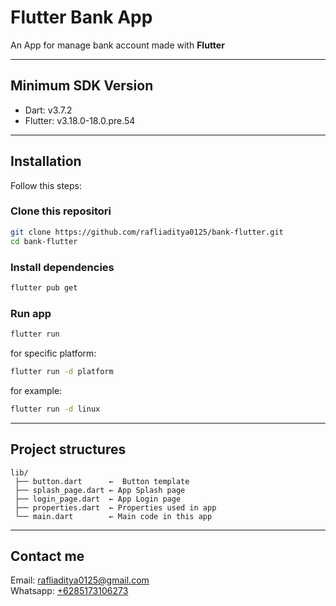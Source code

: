 # Flutter Bank App
An App for manage bank account made with **Flutter**

---

## Minimum SDK Version
- Dart: v3.7.2 <br>
- Flutter:  v3.18.0-18.0.pre.54
---

## Installation

Follow this steps:

### Clone this repositori
```bash
git clone https://github.com/rafliaditya0125/bank-flutter.git
cd bank-flutter
```
### Install dependencies
```bash
flutter pub get
```
### Run app
```bash
flutter run
```
for specific platform:
```bash
flutter run -d platform
```
for example:
```bash
flutter run -d linux
```
---
## Project structures
```
lib/
 ├── button.dart      ←  Button template
 ├── splash_page.dart ← App Splash page
 ├── login_page.dart  ← App Login page
 ├── properties.dart  ← Properties used in app
 └── main.dart        ← Main code in this app
 ```
 ---
 ## Contact me
 Email: rafliaditya0125@gmail.com<br>
 Whatsapp: [+6285173106273](https://wa.me/6285173106273)
